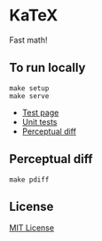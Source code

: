 KaTeX
=====

Fast math!

To run locally
--------------
    make setup
    make serve

* [Test page](localhost:7936/)
* [Unit tests](localhost:7936/test/test.html)
* [Perceptual diff](localhost:7936/test/pdiff.html)

Perceptual diff
---------------
    make pdiff

License
-------
[MIT License](http://opensource.org/licenses/MIT)